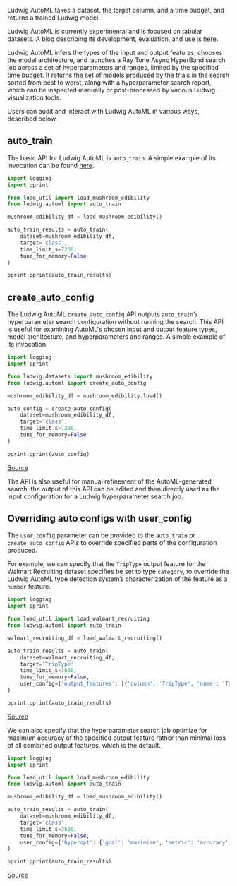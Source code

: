 Ludwig AutoML takes a dataset, the target column, and a time budget, and returns
a trained Ludwig model.

Ludwig AutoML is currently experimental and is focused on tabular datasets.  A blog describing its development, evaluation,
and use is [here](https://medium.com/ludwig-ai/ludwig-automl-for-deep-learning-cf64de9d49c8).

Ludwig AutoML infers the types of the input and output features, chooses the model architecture, and launches a Ray Tune
Async HyperBand search job across a set of hyperparameters and ranges, limited by the specified time budget.  It returns
the set of models produced by the trials in the search sorted from best to worst, along with a hyperparameter search report,
which can be inspected manually or post-processed by various Ludwig visualization tools.

Users can audit and interact with Ludwig AutoML in various ways, described below.

## auto_train

The basic API for Ludwig AutoML is `auto_train`.  A simple example of its invocation can be found
[here](https://github.com/ludwig-ai/experiments/blob/main/automl/validation/mushroom_edibility/run_auto_train_2hr.py).

```python
import logging
import pprint

from load_util import load_mushroom_edibility
from ludwig.automl import auto_train

mushroom_edibility_df = load_mushroom_edibility()

auto_train_results = auto_train(
    dataset=mushroom_edibility_df,
    target='class',
    time_limit_s=7200,
    tune_for_memory=False
)

pprint.pprint(auto_train_results)
```

## create_auto_config

The Ludwig AutoML `create_auto_config` API outputs `auto_train`’s hyperparameter search configuration without running the search.
This API is useful for examining AutoML's chosen input and output feature types, model architecture, and hyperparameters and ranges.
A simple example of its invocation:

```python
import logging
import pprint

from ludwig.datasets import mushroom_edibility
from ludwig.automl import create_auto_config

mushroom_edibility_df = mushroom_edibility.load()

auto_config = create_auto_config(
    dataset=mushroom_edibility_df,
    target='class',
    time_limit_s=7200,
    tune_for_memory=False
)

pprint.pprint(auto_config)
```

[Source](https://github.com/ludwig-ai/experiments/blob/main/automl/validation/mushroom_edibility/get_auto_train_config.py)

The API is also useful for manual refinement of the AutoML-generated search; the output of this API can be edited and then
directly used as the input configuration for a Ludwig hyperparameter search job.

## Overriding auto configs with user_config

The `user_config` parameter can be provided to the `auto_train` or `create_auto_config` APIs to override specified parts of the
configuration produced.

For example, we can specify that the `TripType` output feature for the Walmart Recruiting dataset specifies be set to
type `category`, to override the Ludwig AutoML type detection system’s characterization of the feature as a `number` feature.

```python
import logging
import pprint

from load_util import load_walmart_recruiting
from ludwig.automl import auto_train

walmart_recruiting_df = load_walmart_recruiting()

auto_train_results = auto_train(
    dataset=walmart_recruiting_df,
    target='TripType',
    time_limit_s=3600,
    tune_for_memory=False,
    user_config={'output_features': [{'column': 'TripType', 'name': 'TripType', 'type': 'category'}]}
)

pprint.pprint(auto_train_results)
```

[Source](https://github.com/ludwig-ai/experiments/blob/main/automl/heuristics/walmart_recruiting/run_auto_train_1hr.py)

We can also specify that the hyperparameter search job optimize for maximum accuracy of the specified output feature
rather than minimal loss of all combined output features, which is the default.

```python
import logging
import pprint

from load_util import load_mushroom_edibility
from ludwig.automl import auto_train

mushroom_edibility_df = load_mushroom_edibility()

auto_train_results = auto_train(
    dataset=mushroom_edibility_df,
    target='class',
    time_limit_s=3600,
    tune_for_memory=False,
    user_config={'hyperopt': {'goal': 'maximize', 'metric': 'accuracy', 'output_feature': 'class'}},
)

pprint.pprint(auto_train_results)
```

[Source](https://github.com/ludwig-ai/experiments/blob/main/automl/validation/mushroom_edibility/run_auto_train_1hr_max_accuracy.py)
